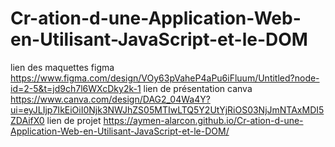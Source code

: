 # Cr-ation-d-une-Application-Web-en-Utilisant-JavaScript-et-le-DOM
lien des maquettes figma https://www.figma.com/design/VOy63pVaheP4aPu6iFluum/Untitled?node-id=2-5&t=jd9ch7l6WXcDky2k-1
lien de présentation canva https://www.canva.com/design/DAG2_04Wa4Y?ui=eyJLIjp7IkEiOiI0Njk3NWJhZS05MTIwLTQ5Y2UtYjRiOS03NjJmNTAxMDI5ZDAifX0 
lien de projet https://aymen-alarcon.github.io/Cr-ation-d-une-Application-Web-en-Utilisant-JavaScript-et-le-DOM/

